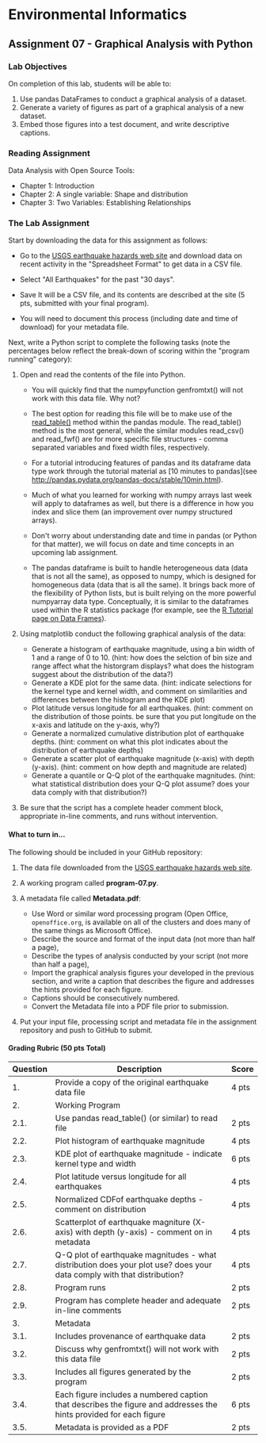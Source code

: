 # Environmental Informatics

## Assignment 07 - Graphical Analysis with Python

### Lab Objectives

On completion of this lab, students will be able to:

1. Use pandas DataFrames to conduct a graphical analysis of a dataset.
2. Generate a variety of figures as part of a graphical analysis of a new dataset.
3. Embed those figures into a test document, and write descriptive captions.

### Reading Assignment

Data Analysis with Open Source Tools:

- Chapter 1: Introduction
- Chapter 2: A single variable: Shape and distribution
- Chapter 3: Two Variables: Establishing Relationships

### The Lab Assignment

Start by downloading the data for this assignment as follows:

- Go to the [USGS earthquake hazards web site](http://earthquake.usgs.gov/earthquakes/feed/) and download data on recent activity in the "Spreadsheet Format" to get data in a CSV file. 

- Select "All Earthquakes" for the past "30 days". 

- Save It will be a CSV file, and its contents are described at the site (5 pts, submitted with your final program). 

- You will need to document this process (including date and time of download) for your metadata file.

Next, write a Python script to complete the following tasks (note the percentages below reflect the break-down of scoring within the "program running" category):

1. Open and read the contents of the file into Python.

   - You will quickly find that the numpyfunction genfromtxt() will not work with this data file.  Why not?

   - The best option for reading this file will be to make use of the [read_table()](https://pandas.pydata.org/pandas-docs/stable/reference/api/pandas.read_table.html) method within the pandas module.  The read_table() method is the most general, while the similar modules read_csv() and read_fwf() are for more specific file structures - comma separated variables and fixed width files, respectively.

   - For a tutorial introducing features of pandas and its dataframe data type work through the tutorial material as [10 minutes to pandas](see http://pandas.pydata.org/pandas-docs/stable/10min.html).

   - Much of what you learned for working with numpy arrays last week will apply to dataframes as well, but there is a difference in how you index and slice them (an improvement over numpy structured arrays).

   - Don't worry about understanding date and time in pandas (or Python for that matter), we will focus on date and time concepts in an upcoming lab assignment.

   - The pandas dataframe is built to handle heterogeneous data (data that is not all the same), as opposed to numpy, which is designed for homogeneous data (data that is all the same).  It brings back more of the flexibility of Python lists, but is built relying on the more powerful numpyarray data type.  Conceptually, it is similar to the dataframes used within the R statistics package (for example, see the [R Tutorial page on Data Frames](http://www.r-tutor.com/r-introduction/data-frame)).

3. Using matplotlib conduct the following graphical analysis of the data:
   - Generate a histogram of earthquake magnitude, using a bin width of 1 and a range of 0 to 10. (hint: how does the selction of bin size and range affect what the historgram displays?  what does the histogram suggest about the distribution of the data?)
   - Generate a KDE plot for the same data. (hint: indicate selections for the kernel type and kernel width, and comment on similarities and differences between the histogram and the KDE plot)
   - Plot latitude versus longitude for all earthquakes.  (hint: comment on the distribution of those points.  be sure that you put longitude on the x-axis and latitude on the y-axis, why?)
   - Generate a normalized cumulative distribution plot of earthquake depths. (hint: comment on what this plot indicates about the distribution of earthquake depths)
   - Generate a scatter plot of earthquake magnitude (x-axis) with depth (y-axis). (hint: comment on how depth and magnitude are related)
   - Generate a quantile or Q-Q plot of the earthquake magnitudes.  (hint: what statistical distribution does your Q-Q plot assume? does your data comply with that distribution?)

4. Be sure that the script has a complete header comment block, appropriate in-line comments, and runs without intervention.

#### What to turn in...

The following should be included in your GitHub repository:

1. The data file downloaded from the [USGS earthquake hazards web site](http://earthquake.usgs.gov/earthquakes/feed/).

2. A working program called **program-07.py**.

5. A metadata file called **Metadata.pdf**:
   - Use Word or similar word processing program (Open Office, `openoffice.org`, is available on all of the clusters and does many of the same things as Microsoft Office).
   - Describe the source and format of the input data (not more than half a page),
   - Describe the types of analysis conducted by your script (not more than half a page),
   - Import the graphical analysis figures your developed in the previous section, and write a caption that describes the figure and addresses the hints provided for each figure.
   - Captions should be consecutively numbered.
   - Convert the Metadata file into a PDF file prior to submission.

7. Put your input file, processing script and metadata file in the assignment repository and push to GitHub to submit.

#### Grading Rubric (50 pts Total)

| Question | Description | Score |
| -------- | ----------- | ----- |
| 1. | Provide a copy of the original earthquake data file | 4 pts |
| 2. | Working Program ||
| 2.1. | Use pandas read_table() (or similar) to read file | 2 pts |
| 2.2. | Plot histogram of earthquake magnitude | 4 pts |
| 2.3. | KDE plot of earthquake magnitude - indicate kernel type and width | 6 pts |
| 2.4. | Plot latitude versus longitude for all earthquakes | 4 pts |
| 2.5. | Normalized CDFof earthquake depths - comment on distribution | 4 pts |
| 2.6. | Scatterplot of earthquake magniture (X-axis) with depth (y-axis) - comment on in metadata | 4 pts |
| 2.7. | Q-Q plot of earthquake magnitudes - what distribution does your plot use? does your data comply with that distribution? | 4 pts |
| 2.8. | Program runs | 2 pts |
| 2.9. | Program has complete header and adequate in-line comments | 2 pts |
| 3. | Metadata | |
| 3.1. | Includes provenance of earthquake data | 2 pts |
| 3.2. | Discuss why genfromtxt() will not work with this data file | 2 pts |
| 3.3. | Includes all figures generated by the program | 2 pts |
| 3.4. | Each figure includes a numbered caption that describes the figure and addresses the hints provided for each figure | 6 pts |
| 3.5. | Metadata is provided as a PDF | 2 pts |
